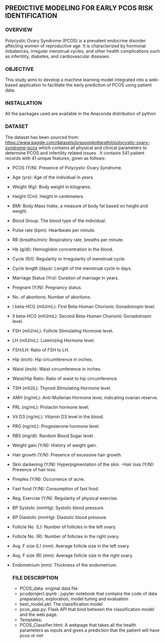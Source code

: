 ## PREDICTIVE MODELING FOR EARLY PCOS RISK IDENTIFICATION

### OVERVIEW
Polycystic Ovary Syndrome (PCOS) is a prevalent endocrine disorder affecting women of reproductive age. It is characterized by hormonal imbalances, irregular menstrual cycles, and other health complications such as infertility, diabetes, and cardiovascular diseases.

### OBJECTIVE
This study aims to develop a machine learning model integrated into a web-based application to facilitate the early prediction of PCOS using patient data. 

### INSTALLATION
All the packages used are available in the Anaconda distribution of python

### DATASET
The dataset has been sourced from:  
https://www.kaggle.com/datasets/prasoonkottarathil/polycystic-ovary-syndrome-pcos which contains all physical and clinical parameters to determine PCOS and infertility related issues .
It contains 541 patient records with 41 unique features, given as follows:
- PCOS (Y/N): Presence of Polycystic Ovary Syndrome.
- Age (yrs): Age of the individual in years.
- Weight (Kg): Body weight in kilograms.
- Height (Cm): Height in centimeters.
- BMI: Body Mass Index, a measure of body fat based on height and weight.
- Blood Group: The blood type of the individual.
- Pulse rate (bpm): Heartbeats per minute.
- RR (breaths/min): Respiratory rate, breaths per minute.
- Hb (g/dl): Hemoglobin concentration in the blood.
- Cycle (R/I): Regularity or Irregularity of menstrual cycle.
- Cycle length (days): Length of the menstrual cycle in days.
- Marriage Status (Yrs): Duration of marriage in years.
- Pregnant (Y/N): Pregnancy status.
- No. of abortions: Number of abortions.
- I beta-HCG (mIU/mL): First Beta-Human Chorionic Gonadotropin level.
- II beta-HCG (mIU/mL): Second Beta-Human Chorionic Gonadotropin level.
- FSH (mIU/mL): Follicle Stimulating Hormone level.
- LH (mIU/mL): Luteinizing Hormone level.
- FSH/LH: Ratio of FSH to LH.
- Hip (inch): Hip circumference in inches.
- Waist (inch): Waist circumference in inches.
- Waist/Hip Ratio: Ratio of waist to hip circumference.
- TSH (mIU/L): Thyroid Stimulating Hormone level.
- AMH (ng/mL): Anti-Mullerian Hormone level, indicating ovarian reserve.
- PRL (ng/mL): Prolactin hormone level.
- Vit D3 (ng/mL): Vitamin D3 level in the blood.
- PRG (ng/mL): Progesterone hormone level.
- RBS (mg/dl): Random Blood Sugar level.
- Weight gain (Y/N): History of weight gain.
- Hair growth (Y/N): Presence of excessive hair growth.
- Skin darkening (Y/N): Hyperpigmentation of the skin.
-Hair loss (Y/N): Presence of hair loss.
- Pimples (Y/N): Occurrence of acne.
- Fast food (Y/N): Consumption of fast food.
- Reg. Exercise (Y/N): Regularity of physical exercise.
- BP Systolic (mmHg): Systolic blood pressure.
- BP Diastolic (mmHg): Diastolic blood pressure.
- Follicle No. (L): Number of follicles in the left ovary.
- Follicle No. (R): Number of follicles in the right ovary.
- Avg. F size (L) (mm): Average follicle size in the left ovary.
- Avg. F size (R) (mm): Average follicle size in the right ovary.
- Endometrium (mm): Thickness of the endometrium.

  ### FILE DESCRIPTION
  -  PCOS_data: original data file
  -  pcodproject.ipynb : jupyter notebook that contains the code of data preparation, exploration, model tuning and evaluation
  -  best_model.pkl: The classification model
  -  pcos_app.py: Flask API that bind between the classification model and the web page.
  -  Templates:
    - PCOS_Classifier.html: A webpage that takes all the health parameters as inputs and gives a prediction that the patient will have pcos or not


